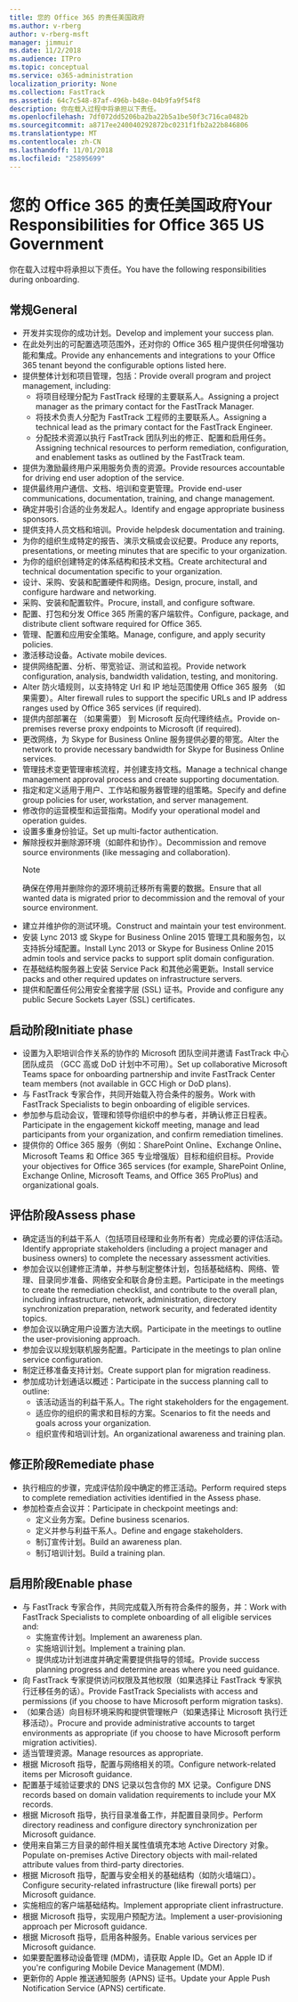 ```yaml
---
title: 您的 Office 365 的责任美国政府
ms.author: v-rberg
author: v-rberg-msft
manager: jimmuir
ms.date: 11/2/2018
ms.audience: ITPro
ms.topic: conceptual
ms.service: o365-administration
localization_priority: None
ms.collection: FastTrack
ms.assetid: 64c7c548-87af-496b-b48e-04b9fa9f54f8
description: 你在载入过程中将承担以下责任。
ms.openlocfilehash: 7df072dd5206ba2ba22b5a1be50f3c716ca0482b
ms.sourcegitcommit: a8717ee240040292872bc0231f1fb2a22b846806
ms.translationtype: MT
ms.contentlocale: zh-CN
ms.lasthandoff: 11/01/2018
ms.locfileid: "25895699"
---
```

# <a name="your-responsibilities-for-office-365-us-government"></a><span data-ttu-id="50a25-103">您的 Office 365 的责任美国政府</span><span class="sxs-lookup"><span data-stu-id="50a25-103">Your Responsibilities for Office 365 US Government</span></span>

<span data-ttu-id="50a25-104">你在载入过程中将承担以下责任。</span><span class="sxs-lookup"><span data-stu-id="50a25-104">You have the following responsibilities during onboarding.</span></span>
  
## <a name="general"></a><span data-ttu-id="50a25-105">常规</span><span class="sxs-lookup"><span data-stu-id="50a25-105">General</span></span>

- <span data-ttu-id="50a25-106">开发并实现你的成功计划。</span><span class="sxs-lookup"><span data-stu-id="50a25-106">Develop and implement your success plan.</span></span>   
- <span data-ttu-id="50a25-107">在此处列出的可配置选项范围外，还对你的 Office 365 租户提供任何增强功能和集成。</span><span class="sxs-lookup"><span data-stu-id="50a25-107">Provide any enhancements and integrations to your Office 365 tenant beyond the configurable options listed here.</span></span>    
- <span data-ttu-id="50a25-108">提供整体计划和项目管理，包括：</span><span class="sxs-lookup"><span data-stu-id="50a25-108">Provide overall program and project management, including:</span></span>     
  - <span data-ttu-id="50a25-109">将项目经理分配为 FastTrack 经理的主要联系人。</span><span class="sxs-lookup"><span data-stu-id="50a25-109">Assigning a project manager as the primary contact for the FastTrack Manager.</span></span>   
  - <span data-ttu-id="50a25-110">将技术负责人分配为 FastTrack 工程师的主要联系人。</span><span class="sxs-lookup"><span data-stu-id="50a25-110">Assigning a technical lead as the primary contact for the FastTrack Engineer.</span></span>  
  - <span data-ttu-id="50a25-111">分配技术资源以执行 FastTrack 团队列出的修正、配置和启用任务。</span><span class="sxs-lookup"><span data-stu-id="50a25-111">Assigning technical resources to perform remediation, configuration, and enablement tasks as outlined by the FastTrack team.</span></span>   
- <span data-ttu-id="50a25-112">提供为激励最终用户采用服务负责的资源。</span><span class="sxs-lookup"><span data-stu-id="50a25-112">Provide resources accountable for driving end user adoption of the service.</span></span>    
- <span data-ttu-id="50a25-113">提供最终用户通信、文档、培训和变更管理。</span><span class="sxs-lookup"><span data-stu-id="50a25-113">Provide end-user communications, documentation, training, and change management.</span></span>    
- <span data-ttu-id="50a25-114">确定并吸引合适的业务发起人。</span><span class="sxs-lookup"><span data-stu-id="50a25-114">Identify and engage appropriate business sponsors.</span></span>     
- <span data-ttu-id="50a25-115">提供支持人员文档和培训。</span><span class="sxs-lookup"><span data-stu-id="50a25-115">Provide helpdesk documentation and training.</span></span>     
- <span data-ttu-id="50a25-116">为你的组织生成特定的报告、演示文稿或会议纪要。</span><span class="sxs-lookup"><span data-stu-id="50a25-116">Produce any reports, presentations, or meeting minutes that are specific to your organization.</span></span>     
- <span data-ttu-id="50a25-117">为你的组织创建特定的体系结构和技术文档。</span><span class="sxs-lookup"><span data-stu-id="50a25-117">Create architectural and technical documentation specific to your organization.</span></span>     
- <span data-ttu-id="50a25-118">设计、采购、安装和配置硬件和网络。</span><span class="sxs-lookup"><span data-stu-id="50a25-118">Design, procure, install, and configure hardware and networking.</span></span>    
- <span data-ttu-id="50a25-119">采购、安装和配置软件。</span><span class="sxs-lookup"><span data-stu-id="50a25-119">Procure, install, and configure software.</span></span>     
- <span data-ttu-id="50a25-120">配置、打包和分发 Office 365 所需的客户端软件。</span><span class="sxs-lookup"><span data-stu-id="50a25-120">Configure, package, and distribute client software required for Office 365.</span></span>    
- <span data-ttu-id="50a25-121">管理、配置和应用安全策略。</span><span class="sxs-lookup"><span data-stu-id="50a25-121">Manage, configure, and apply security policies.</span></span>    
- <span data-ttu-id="50a25-122">激活移动设备。</span><span class="sxs-lookup"><span data-stu-id="50a25-122">Activate mobile devices.</span></span>    
- <span data-ttu-id="50a25-123">提供网络配置、分析、带宽验证、测试和监视。</span><span class="sxs-lookup"><span data-stu-id="50a25-123">Provide network configuration, analysis, bandwidth validation, testing, and monitoring.</span></span> 
- <span data-ttu-id="50a25-124">Alter 防火墙规则，以支持特定 Url 和 IP 地址范围使用 Office 365 服务 （如果需要）。</span><span class="sxs-lookup"><span data-stu-id="50a25-124">Alter firewall rules to support the specific URLs and IP address ranges used by Office 365 services (if required).</span></span>
- <span data-ttu-id="50a25-125">提供内部部署在 （如果需要） 到 Microsoft 反向代理终结点。</span><span class="sxs-lookup"><span data-stu-id="50a25-125">Provide on-premises reverse proxy endpoints to Microsoft (if required).</span></span>     
- <span data-ttu-id="50a25-126">更改网络，为 Skype for Business Online 服务提供必要的带宽。</span><span class="sxs-lookup"><span data-stu-id="50a25-126">Alter the network to provide necessary bandwidth for Skype for Business Online services.</span></span>   
- <span data-ttu-id="50a25-127">管理技术变更管理审核流程，并创建支持文档。</span><span class="sxs-lookup"><span data-stu-id="50a25-127">Manage a technical change management approval process and create supporting documentation.</span></span>    
- <span data-ttu-id="50a25-128">指定和定义适用于用户、工作站和服务器管理的组策略。</span><span class="sxs-lookup"><span data-stu-id="50a25-128">Specify and define group policies for user, workstation, and server management.</span></span>    
- <span data-ttu-id="50a25-129">修改你的运营模型和运营指南。</span><span class="sxs-lookup"><span data-stu-id="50a25-129">Modify your operational model and operation guides.</span></span>   
- <span data-ttu-id="50a25-130">设置多重身份验证。</span><span class="sxs-lookup"><span data-stu-id="50a25-130">Set up multi-factor authentication.</span></span>   
- <span data-ttu-id="50a25-131">解除授权并删除源环境（如邮件和协作）。</span><span class="sxs-lookup"><span data-stu-id="50a25-131">Decommission and remove source environments (like messaging and collaboration).</span></span> 
    > [!NOTE]
    > <span data-ttu-id="50a25-132">确保在停用并删除你的源环境前迁移所有需要的数据。</span><span class="sxs-lookup"><span data-stu-id="50a25-132">Ensure that all wanted data is migrated prior to decommission and the removal of your source environment.</span></span>   
- <span data-ttu-id="50a25-133">建立并维护你的测试环境。</span><span class="sxs-lookup"><span data-stu-id="50a25-133">Construct and maintain your test environment.</span></span>  
- <span data-ttu-id="50a25-134">安装 Lync 2013 或 Skype for Business Online 2015 管理工具和服务包，以支持拆分域配置。</span><span class="sxs-lookup"><span data-stu-id="50a25-134">Install Lync 2013 or Skype for Business Online 2015 admin tools and service packs to support split domain configuration.</span></span>    
- <span data-ttu-id="50a25-135">在基础结构服务器上安装 Service Pack 和其他必需更新。</span><span class="sxs-lookup"><span data-stu-id="50a25-135">Install service packs and other required updates on infrastructure servers.</span></span>     
- <span data-ttu-id="50a25-136">提供和配置任何公用安全套接字层 (SSL) 证书。</span><span class="sxs-lookup"><span data-stu-id="50a25-136">Provide and configure any public Secure Sockets Layer (SSL) certificates.</span></span> 
    
## <a name="initiate-phase"></a><span data-ttu-id="50a25-137">启动阶段</span><span class="sxs-lookup"><span data-stu-id="50a25-137">Initiate phase</span></span>

- <span data-ttu-id="50a25-138">设置为入职培训合作关系的协作的 Microsoft 团队空间并邀请 FastTrack 中心团队成员 （GCC 高或 DoD 计划中不可用）。</span><span class="sxs-lookup"><span data-stu-id="50a25-138">Set up collaborative Microsoft Teams space for onboarding partnership and invite FastTrack Center team members (not available in GCC High or DoD plans).</span></span>   
- <span data-ttu-id="50a25-139">与 FastTrack 专家合作，共同开始载入符合条件的服务。</span><span class="sxs-lookup"><span data-stu-id="50a25-139">Work with FastTrack Specialists to begin onboarding of eligible services.</span></span>    
- <span data-ttu-id="50a25-140">参加参与启动会议，管理和领导你组织中的参与者，并确认修正日程表。</span><span class="sxs-lookup"><span data-stu-id="50a25-140">Participate in the engagement kickoff meeting, manage and lead participants from your organization, and confirm remediation timelines.</span></span>    
- <span data-ttu-id="50a25-141">提供你的 Office 365 服务（例如：SharePoint Online、Exchange Online、Microsoft Teams 和 Office 365 专业增强版）目标和组织目标。</span><span class="sxs-lookup"><span data-stu-id="50a25-141">Provide your objectives for Office 365 services (for example, SharePoint Online, Exchange Online, Microsoft Teams, and Office 365 ProPlus) and organizational goals.</span></span>
    
## <a name="assess-phase"></a><span data-ttu-id="50a25-142">评估阶段</span><span class="sxs-lookup"><span data-stu-id="50a25-142">Assess phase</span></span>

- <span data-ttu-id="50a25-143">确定适当的利益干系人（包括项目经理和业务所有者）完成必要的评估活动。</span><span class="sxs-lookup"><span data-stu-id="50a25-143">Identify appropriate stakeholders (including a project manager and business owners) to complete the necessary assessment activities.</span></span>    
- <span data-ttu-id="50a25-144">参加会议以创建修正清单，并参与制定整体计划，包括基础结构、网络、管理、目录同步准备、网络安全和联合身份主题。</span><span class="sxs-lookup"><span data-stu-id="50a25-144">Participate in the meetings to create the remediation checklist, and contribute to the overall plan, including infrastructure, network, administration, directory synchronization preparation, network security, and federated identity topics.</span></span> 
- <span data-ttu-id="50a25-145">参加会议以确定用户设置方法大纲。</span><span class="sxs-lookup"><span data-stu-id="50a25-145">Participate in the meetings to outline the user-provisioning approach.</span></span>     
- <span data-ttu-id="50a25-146">参加会议以规划联机服务配置。</span><span class="sxs-lookup"><span data-stu-id="50a25-146">Participate in the meetings to plan online service configuration.</span></span>    
- <span data-ttu-id="50a25-147">制定迁移准备支持计划。</span><span class="sxs-lookup"><span data-stu-id="50a25-147">Create support plan for migration readiness.</span></span>    
- <span data-ttu-id="50a25-148">参加成功计划通话以概述：</span><span class="sxs-lookup"><span data-stu-id="50a25-148">Participate in the success planning call to outline:</span></span>   
  - <span data-ttu-id="50a25-149">该活动适当的利益干系人。</span><span class="sxs-lookup"><span data-stu-id="50a25-149">The right stakeholders for the engagement.</span></span>   
  - <span data-ttu-id="50a25-150">适应你的组织的需求和目标的方案。</span><span class="sxs-lookup"><span data-stu-id="50a25-150">Scenarios to fit the needs and goals across your organization.</span></span>   
  - <span data-ttu-id="50a25-151">组织宣传和培训计划。</span><span class="sxs-lookup"><span data-stu-id="50a25-151">An organizational awareness and training plan.</span></span>
    
## <a name="remediate-phase"></a><span data-ttu-id="50a25-152">修正阶段</span><span class="sxs-lookup"><span data-stu-id="50a25-152">Remediate phase</span></span>

- <span data-ttu-id="50a25-153">执行相应的步骤，完成评估阶段中确定的修正活动。</span><span class="sxs-lookup"><span data-stu-id="50a25-153">Perform required steps to complete remediation activities identified in the Assess phase.</span></span>  
- <span data-ttu-id="50a25-154">参加检查点会议并：</span><span class="sxs-lookup"><span data-stu-id="50a25-154">Participate in checkpoint meetings and:</span></span>   
  - <span data-ttu-id="50a25-155">定义业务方案。</span><span class="sxs-lookup"><span data-stu-id="50a25-155">Define business scenarios.</span></span>  
  - <span data-ttu-id="50a25-156">定义并参与利益干系人。</span><span class="sxs-lookup"><span data-stu-id="50a25-156">Define and engage stakeholders.</span></span>  
  - <span data-ttu-id="50a25-157">制订宣传计划。</span><span class="sxs-lookup"><span data-stu-id="50a25-157">Build an awareness plan.</span></span> 
  - <span data-ttu-id="50a25-158">制订培训计划。</span><span class="sxs-lookup"><span data-stu-id="50a25-158">Build a training plan.</span></span>
    
## <a name="enable-phase"></a><span data-ttu-id="50a25-159">启用阶段</span><span class="sxs-lookup"><span data-stu-id="50a25-159">Enable phase</span></span>

- <span data-ttu-id="50a25-160">与 FastTrack 专家合作，共同完成载入所有符合条件的服务，并：</span><span class="sxs-lookup"><span data-stu-id="50a25-160">Work with FastTrack Specialists to complete onboarding of all eligible services and:</span></span>  
  - <span data-ttu-id="50a25-161">实施宣传计划。</span><span class="sxs-lookup"><span data-stu-id="50a25-161">Implement an awareness plan.</span></span>   
  - <span data-ttu-id="50a25-162">实施培训计划。</span><span class="sxs-lookup"><span data-stu-id="50a25-162">Implement a training plan.</span></span>   
  - <span data-ttu-id="50a25-163">提供成功计划进度并确定需要提供指导的领域。</span><span class="sxs-lookup"><span data-stu-id="50a25-163">Provide success planning progress and determine areas where you need guidance.</span></span>  
- <span data-ttu-id="50a25-164">向 FastTrack 专家提供访问权限及其他权限（如果选择让 FastTrack 专家执行迁移任务的话）。</span><span class="sxs-lookup"><span data-stu-id="50a25-164">Provide FastTrack Specialists with access and permissions (if you choose to have Microsoft perform migration tasks).</span></span>   
- <span data-ttu-id="50a25-165">（如果合适）向目标环境采购和提供管理帐户（如果选择让 Microsoft 执行迁移活动）。</span><span class="sxs-lookup"><span data-stu-id="50a25-165">Procure and provide administrative accounts to target environments as appropriate (if you choose to have Microsoft perform migration activities).</span></span>    
- <span data-ttu-id="50a25-166">适当管理资源。</span><span class="sxs-lookup"><span data-stu-id="50a25-166">Manage resources as appropriate.</span></span>     
- <span data-ttu-id="50a25-167">根据 Microsoft 指导，配置与网络相关的项。</span><span class="sxs-lookup"><span data-stu-id="50a25-167">Configure network-related items per Microsoft guidance.</span></span>    
- <span data-ttu-id="50a25-168">配置基于域验证要求的 DNS 记录以包含你的 MX 记录。</span><span class="sxs-lookup"><span data-stu-id="50a25-168">Configure DNS records based on domain validation requirements to include your MX records.</span></span>    
- <span data-ttu-id="50a25-169">根据 Microsoft 指导，执行目录准备工作，并配置目录同步。</span><span class="sxs-lookup"><span data-stu-id="50a25-169">Perform directory readiness and configure directory synchronization per Microsoft guidance.</span></span>   
- <span data-ttu-id="50a25-170">使用来自第三方目录的邮件相关属性值填充本地 Active Directory 对象。</span><span class="sxs-lookup"><span data-stu-id="50a25-170">Populate on-premises Active Directory objects with mail-related attribute values from third-party directories.</span></span>    
- <span data-ttu-id="50a25-171">根据 Microsoft 指导，配置与安全相关的基础结构（如防火墙端口）。</span><span class="sxs-lookup"><span data-stu-id="50a25-171">Configure security-related infrastructure (like firewall ports) per Microsoft guidance.</span></span>    
- <span data-ttu-id="50a25-172">实施相应的客户端基础结构。</span><span class="sxs-lookup"><span data-stu-id="50a25-172">Implement appropriate client infrastructure.</span></span>   
- <span data-ttu-id="50a25-173">根据 Microsoft 指导，实现用户预配方法。</span><span class="sxs-lookup"><span data-stu-id="50a25-173">Implement a user-provisioning approach per Microsoft guidance.</span></span>    
- <span data-ttu-id="50a25-174">根据 Microsoft 指导，启用各种服务。</span><span class="sxs-lookup"><span data-stu-id="50a25-174">Enable various services per Microsoft guidance.</span></span>    
- <span data-ttu-id="50a25-175">如果要配置移动设备管理 (MDM)，请获取 Apple ID。</span><span class="sxs-lookup"><span data-stu-id="50a25-175">Get an Apple ID if you're configuring Mobile Device Management (MDM).</span></span>   
- <span data-ttu-id="50a25-176">更新你的 Apple 推送通知服务 (APNS) 证书。</span><span class="sxs-lookup"><span data-stu-id="50a25-176">Update your Apple Push Notification Service (APNS) certificate.</span></span>
    

  

